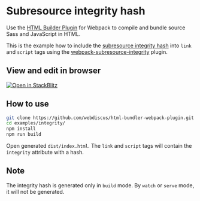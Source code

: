 # Subresource integrity hash

Use the [HTML Builder Plugin](https://github.com/webdiscus/html-bundler-webpack-plugin) for Webpack
to compile and bundle source Sass and JavaScript in HTML.

This is the example how to include the [subresource integrity hash](https://developer.mozilla.org/en-US/docs/Web/Security/Subresource_Integrity) into `link` and `script` tags
using the [webpack-subresource-integrity](https://www.npmjs.com/package/webpack-subresource-integrity) plugin.

## View and edit in browser

[![Open in StackBlitz](https://developer.stackblitz.com/img/open_in_stackblitz.svg)](https://stackblitz.com/edit/webpack-integrity-hvnfmg?file=webpack.config.js)

## How to use

```sh
git clone https://github.com/webdiscus/html-bundler-webpack-plugin.git
cd examples/integrity/
npm install
npm run build
```

Open generated `dist/index.html`. The `link` and `script` tags will contain the `integrity` attribute with a hash.

## Note

The integrity hash is generated only in `build` mode. By `watch` or `serve` mode, it will not be generated.
